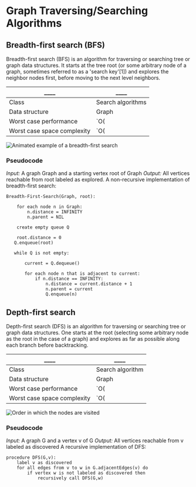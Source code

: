 # Graph Traversing/Searching Algorithms

## Breadth-first search (BFS)

Breadth-first search (BFS) is an algorithm for traversing or searching tree or graph data structures. It starts at the tree root (or some arbitrary node of a graph, sometimes referred to as a 'search key'[1]) and explores the neighbor nodes first, before moving to the next level neighbors.

|____                         |____             |
|-----------------------------|-----------------|
|Class                        |Search algorithms|
|Data structure               |Graph            |
|Worst case performance       |`O(|E|)=O(b^{d})`|
|Worst case space complexity  |`O(|V|)=O(b^{d})`|

![Animated example of a breadth-first search](https://upload.wikimedia.org/wikipedia/commons/4/46/Animated_BFS.gif)

### Pseudocode

*Input:* A graph Graph and a starting vertex root of Graph
*Output:* All vertices reachable from root labeled as explored.
A non-recursive implementation of breadth-first search:

```
Breadth-First-Search(Graph, root):

    for each node n in Graph:
        n.distance = INFINITY
        n.parent = NIL

    create empty queue Q

    root.distance = 0
   Q.enqueue(root)

   while Q is not empty:

       current = Q.dequeue()

       for each node n that is adjacent to current:
           if n.distance == INFINITY:
               n.distance = current.distance + 1
               n.parent = current
               Q.enqueue(n)
```

## Depth-first search

Depth-first search (DFS) is an algorithm for traversing or searching tree or graph data structures. One starts at the root (selecting some arbitrary node as the root in the case of a graph) and explores as far as possible along each branch before backtracking.

|____                        |____             |
|----------------------------|-----------------|
|Class                       |Search algorithm |
|Data structure              |Graph            |
|Worst case performance      |`O(|E|)`         |
|Worst case space complexity |`O(|V|)`         |

![Order in which the nodes are visited](https://upload.wikimedia.org/wikipedia/commons/1/1f/Depth-first-tree.svg)

### Pseudocode
*Input:* A graph G and a vertex v of G
*Output:* All vertices reachable from v labeled as discovered
A recursive implementation of DFS:

```
procedure DFS(G,v):
    label v as discovered
    for all edges from v to w in G.adjacentEdges(v) do
        if vertex w is not labeled as discovered then
            recursively call DFS(G,w)
```